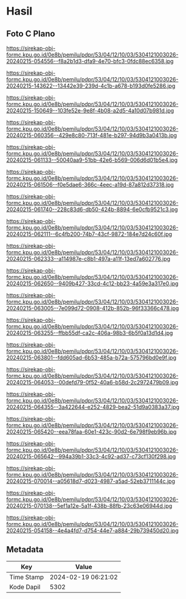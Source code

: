 # Hasil

## Foto C Plano

https://sirekap-obj-formc.kpu.go.id/0e8b/pemilu/pdpr/53/04/12/10/03/5304121003026-20240215-054556--f8a2b1d3-dfa9-4e70-bfc3-0fdc88ec6358.jpg

https://sirekap-obj-formc.kpu.go.id/0e8b/pemilu/pdpr/53/04/12/10/03/5304121003026-20240215-143622--13442e39-239d-4c1b-a678-b193d0fe5286.jpg

https://sirekap-obj-formc.kpu.go.id/0e8b/pemilu/pdpr/53/04/12/10/03/5304121003026-20240215-150649--103fe52e-9e8f-4b08-a2d5-4a10d07b981d.jpg

https://sirekap-obj-formc.kpu.go.id/0e8b/pemilu/pdpr/53/04/12/10/03/5304121003026-20240215-060356--429e8c80-713f-481e-b297-94d9b3a0413b.jpg

https://sirekap-obj-formc.kpu.go.id/0e8b/pemilu/pdpr/53/04/12/10/03/5304121003026-20240215-061133--50040aa9-51bb-42e6-b569-006d6d01b5e4.jpg

https://sirekap-obj-formc.kpu.go.id/0e8b/pemilu/pdpr/53/04/12/10/03/5304121003026-20240215-061506--f0e5dae6-366c-4eec-a19d-87a812d37318.jpg

https://sirekap-obj-formc.kpu.go.id/0e8b/pemilu/pdpr/53/04/12/10/03/5304121003026-20240215-061740--228c83d6-db50-424b-8894-6e0cfb9521c3.jpg

https://sirekap-obj-formc.kpu.go.id/0e8b/pemilu/pdpr/53/04/12/10/03/5304121003026-20240215-062111--6c4fb200-74b7-43cf-9872-184e7d24c60f.jpg

https://sirekap-obj-formc.kpu.go.id/0e8b/pemilu/pdpr/53/04/12/10/03/5304121003026-20240215-062333--a114987e-c8b1-497a-a11f-13ed7a602776.jpg

https://sirekap-obj-formc.kpu.go.id/0e8b/pemilu/pdpr/53/04/12/10/03/5304121003026-20240215-062650--9409b427-33cd-4c12-bb23-4a59e3a317e0.jpg

https://sirekap-obj-formc.kpu.go.id/0e8b/pemilu/pdpr/53/04/12/10/03/5304121003026-20240215-063005--7e099d72-0908-412b-852b-96f33366c478.jpg

https://sirekap-obj-formc.kpu.go.id/0e8b/pemilu/pdpr/53/04/12/10/03/5304121003026-20240215-063255--ffbb55df-ca2c-406a-98b3-6b5f0a13d1d4.jpg

https://sirekap-obj-formc.kpu.go.id/0e8b/pemilu/pdpr/53/04/12/10/03/5304121003026-20240215-063801--fdd605ad-6b53-485a-b72a-575796bd0e9f.jpg

https://sirekap-obj-formc.kpu.go.id/0e8b/pemilu/pdpr/53/04/12/10/03/5304121003026-20240215-064053--00defd79-0f52-40a6-b58d-2c2972479b09.jpg

https://sirekap-obj-formc.kpu.go.id/0e8b/pemilu/pdpr/53/04/12/10/03/5304121003026-20240215-064355--3a422644-e252-4829-bea2-51d9a0383a37.jpg

https://sirekap-obj-formc.kpu.go.id/0e8b/pemilu/pdpr/53/04/12/10/03/5304121003026-20240215-065420--eea78faa-60e1-423c-90d2-6e798f9eb96b.jpg

https://sirekap-obj-formc.kpu.go.id/0e8b/pemilu/pdpr/53/04/12/10/03/5304121003026-20240215-065642--994a39b1-33c3-4c92-ad37-c73cf130f298.jpg

https://sirekap-obj-formc.kpu.go.id/0e8b/pemilu/pdpr/53/04/12/10/03/5304121003026-20240215-070014--a05618d7-d023-4987-a5ad-52eb3711144c.jpg

https://sirekap-obj-formc.kpu.go.id/0e8b/pemilu/pdpr/53/04/12/10/03/5304121003026-20240215-070138--5ef1a12e-5a1f-438b-88fb-23c63e06944d.jpg

https://sirekap-obj-formc.kpu.go.id/0e8b/pemilu/pdpr/53/04/12/10/03/5304121003026-20240215-054158--4e4a4fd7-d754-44e7-a884-29b739450d20.jpg


## Metadata

| Key        | Value               |
| ---------- | ------------------- |
| Time Stamp | 2024-02-19 06:21:02 |
| Kode Dapil | 5302                |



